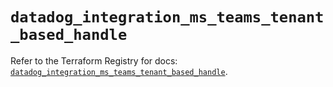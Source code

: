 # `datadog_integration_ms_teams_tenant_based_handle`

Refer to the Terraform Registry for docs: [`datadog_integration_ms_teams_tenant_based_handle`](https://registry.terraform.io/providers/datadog/datadog/3.51.0/docs/resources/integration_ms_teams_tenant_based_handle).
